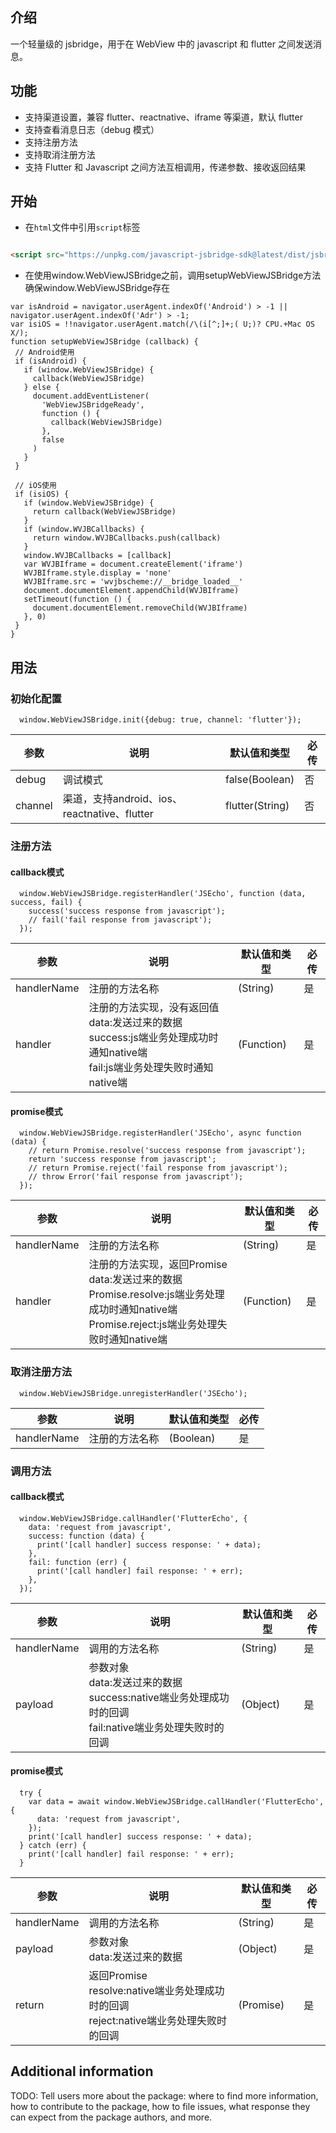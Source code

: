 ## 介绍

一个轻量级的 jsbridge，用于在 WebView 中的 javascript 和 flutter 之间发送消息。

## 功能

- 支持渠道设置，兼容 flutter、reactnative、iframe 等渠道，默认 flutter
- 支持查看消息日志（debug 模式）
- 支持注册方法
- 支持取消注册方法
- 支持 Flutter 和 Javascript 之间方法互相调用，传递参数、接收返回结果

## 开始

- 在`html`文件中引用`script`标签

```html

<script src="https://unpkg.com/javascript-jsbridge-sdk@latest/dist/jsbridge.umd.js"></script>
```
- 在使用window.WebViewJSBridge之前，调用setupWebViewJSBridge方法确保window.WebViewJSBridge存在
```text
var isAndroid = navigator.userAgent.indexOf('Android') > -1 || navigator.userAgent.indexOf('Adr') > -1;
var isiOS = !!navigator.userAgent.match(/\(i[^;]+;( U;)? CPU.+Mac OS X/);
function setupWebViewJSBridge (callback) {
 // Android使用
 if (isAndroid) {
   if (window.WebViewJSBridge) {
     callback(WebViewJSBridge)
   } else {
     document.addEventListener(
       'WebViewJSBridgeReady',
       function () {
         callback(WebViewJSBridge)
       },
       false
     )
   }
 }

 // iOS使用
 if (isiOS) {
   if (window.WebViewJSBridge) {
     return callback(WebViewJSBridge)
   }
   if (window.WVJBCallbacks) {
     return window.WVJBCallbacks.push(callback)
   }
   window.WVJBCallbacks = [callback]
   var WVJBIframe = document.createElement('iframe')
   WVJBIframe.style.display = 'none'
   WVJBIframe.src = 'wvjbscheme://__bridge_loaded__'
   document.documentElement.appendChild(WVJBIframe)
   setTimeout(function () {
     document.documentElement.removeChild(WVJBIframe)
   }, 0)
 }
}
```

## 用法

### 初始化配置

```text
  window.WebViewJSBridge.init({debug: true, channel: 'flutter'});
```

| 参数      | 说明                                   | 默认值和类型          | 必传  |
|---------|--------------------------------------|-----------------|-----|
| debug   | 调试模式                                 | false(Boolean)  | 否   |
| channel | 渠道，支持android、ios、reactnative、flutter | flutter(String) | 否   |

### 注册方法

#### callback模式

```text
  window.WebViewJSBridge.registerHandler('JSEcho', function (data, success, fail) {
    success('success response from javascript');
    // fail('fail response from javascript');
  });
```

| 参数          | 说明                                                                                          | 默认值和类型     | 必传  |
|-------------|---------------------------------------------------------------------------------------------|------------|-----|
| handlerName | 注册的方法名称                                                                                     | (String)   | 是   |
| handler     | 注册的方法实现，没有返回值<br/>data:发送过来的数据<br/>success:js端业务处理成功时通知native端<br/>fail:js端业务处理失败时通知native端 | (Function) | 是   |

#### promise模式

```text
  window.WebViewJSBridge.registerHandler('JSEcho', async function (data) {
    // return Promise.resolve('success response from javascript');
    return 'success response from javascript';
    // return Promise.reject('fail response from javascript');
    // throw Error('fail response from javascript');
  });
```

| 参数          | 说明                                                                                                                | 默认值和类型     | 必传  |
|-------------|-------------------------------------------------------------------------------------------------------------------|------------|-----|
| handlerName | 注册的方法名称                                                                                                           | (String)   | 是   |
| handler     | 注册的方法实现，返回Promise<br/>data:发送过来的数据<br/>Promise.resolve:js端业务处理成功时通知native端<br/>Promise.reject:js端业务处理失败时通知native端 | (Function) | 是   |

### 取消注册方法

```text
  window.WebViewJSBridge.unregisterHandler('JSEcho');
```

| 参数          | 说明      | 默认值和类型    | 必传  |
|-------------|---------|-----------|-----|
| handlerName | 注册的方法名称 | (Boolean) | 是   |

### 调用方法

#### callback模式

```text
  window.WebViewJSBridge.callHandler('FlutterEcho', {
    data: 'request from javascript',
    success: function (data) {
      print('[call handler] success response: ' + data);
    },
    fail: function (err) {
      print('[call handler] fail response: ' + err);
    },
  });
```

| 参数          | 说明                                                                             | 默认值和类型   | 必传  |
|-------------|--------------------------------------------------------------------------------|----------|-----|
| handlerName | 调用的方法名称                                                                        | (String) | 是   |
| payload     | 参数对象<br/>data:发送过来的数据<br/>success:native端业务处理成功时的回调<br/>fail:native端业务处理失败时的回调 | (Object) | 是   |

#### promise模式

```text
  try {
    var data = await window.WebViewJSBridge.callHandler('FlutterEcho', {
      data: 'request from javascript',
    });
    print('[call handler] success response: ' + data);
  } catch (err) {
    print('[call handler] fail response: ' + err);
  }
```
| 参数          | 说明                                                                   | 默认值和类型    | 必传  |
|-------------|----------------------------------------------------------------------|-----------|-----|
| handlerName | 调用的方法名称                                                              | (String)  | 是   |
| payload     | 参数对象<br/>data:发送过来的数据                                                | (Object)  | 是   |
| return      | 返回Promise<br/>resolve:native端业务处理成功时的回调<br/>reject:native端业务处理失败时的回调 | (Promise) | 是   |


## Additional information

TODO: Tell users more about the package: where to find more information, how to contribute to the
package, how to file issues, what response they can expect from the package authors, and more.
